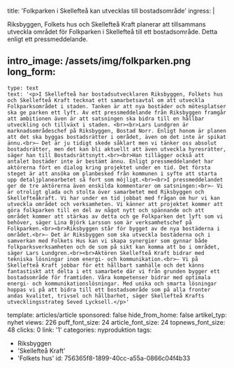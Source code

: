 title: 'Folkparken i Skellefteå kan utvecklas till bostadsområde'
ingress: |
  <p>Riksbyggen, Folkets hus och Skellefteå Kraft planerar att tillsammans utveckla området för Folkparken i Skellefteå till ett bostadsområde. Detta enligt ett pressmeddelande.
  </p>
  
intro_image: /assets/img/folkparken.png
long_form:
  -
    type: text
    text: '<p>I Skellefteå har bostadsutvecklaren Riksbyggen, Folkets hus och Skellefteå Kraft tecknat ett samarbetsavtal om att utveckla Folkparksområdet i staden. Tanken är att nya bostäder och mötesplatser ska ge parken ett lyft. Av ett pressmeddelande från Riksbyggen framgår att ambitionen även är att satsningen ska bidra till en hållbar utveckling och tillväxt i staden. <br><br>Lars Lundgren är marknadsområdeschef på Riksbyggen, Bostad Norr. Enligt honom är planen att det ska byggas bostadsrätter i området, även om det inte är spikat ännu.<br>– Det är ju tidigt skede såklart men vi tänker oss absolut bostadsrätter, men det kan bli aktuellt att även utveckla hyresrätter, säger han till Bostadsrättsnytt.<br><br>Han tillägger också att antalet bostäder inte är bestämt ännu. Enligt pressmeddelandet har aktörerna fört en dialog kring projektet under en tid. Det första steget är att ansöka om planbesked från kommunen i syfte att starta upp detaljplanearbetet så fort som möjligt.<br><br>I pressmeddelandet ger de tre aktörerna även enskilda kommentarer om satsningen:<br>– Vi är otroligt glada och stolta över samarbetet med Riksbyggen och Skellefteåkraft. Vi har under en tid jobbat med frågan om hur vi kan utveckla området och verksamheten. Vi känner att projektet kommer att göra folkparken till en del av något nytt och spännande och att området kommer att stärkas av detta och ge Folkparken det lyft som vi behöver, säger Lina Björk Larsson som är verksamhetschef på Folkparken.<br><br>Riksbyggen står för bygget av de nya bostäderna i området.<br>– Det är Riksbyggen som ska utveckla bostäderna och i samverkan med Folkets Hus kan vi skapa synergier som gynnar både folkparksverksamheten och de som på sikt kan komma att bo i området, säger Lars Lundgren.<br><br>Aktören Skellefteå Kraft bidrar med tekniska lösningar inom energi- och kommunikation.<br>– Vi på Skellefteå Kraft jobbar för ett hållbart samhälle och det känns fantastiskt att delta i ett samarbete där vi från grunden bygger ett bostadsområde för framtiden. Våra kompetenser bidrar med optimala energi- och kommunikationslösningar. Med unika och smarta lösningar hoppas vi på att bidra till ett bostadsområde som på alla fronter andas kvalitet, trivsel och hållbarhet, säger Skellefteå Krafts utvecklingsstrateg Seved Lycksell.</p>'
template: articles/article
sponsored: false
hide_from_home: false
artikel_typ: nyhet
views: 226
puff_font_size: 24
article_font_size: 24
topnews_font_size: 48
clicks: 0
link: '1'
categories: nyproduktion
tags:
  - Riksbyggen
  - 'Skellefteå Kraft'
  - 'Folkets hus'
id: 756365f8-1899-40cc-a55a-0866c04f4b33
